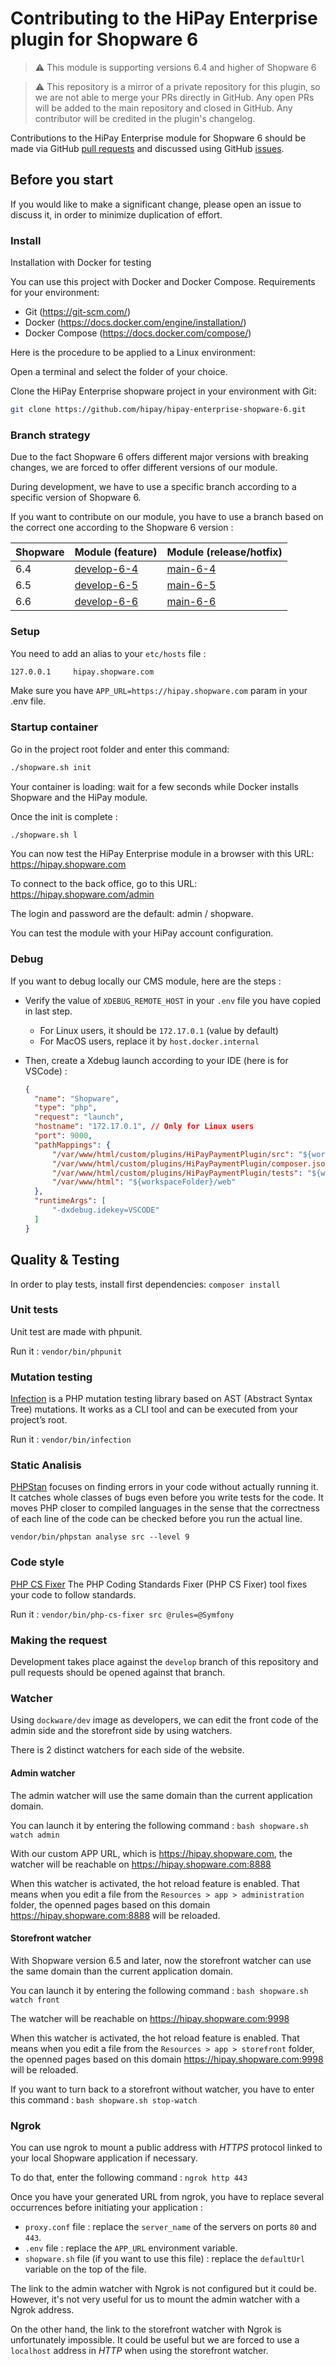 # Contributing to the HiPay Enterprise plugin for Shopware 6

> :warning: This module is supporting versions 6.4 and higher of Shopware 6

> :warning: This repository is a mirror of a private repository for this plugin, so we are not able to merge your PRs directly in GitHub. Any open PRs will be added to the main repository and closed in GitHub. Any contributor will be credited in the plugin's changelog.

Contributions to the HiPay Enterprise module for Shopware 6 should be made via GitHub [pull requests][pull-requests] and discussed using GitHub [issues][issues].

## Before you start

If you would like to make a significant change, please open an issue to discuss it, in order to minimize duplication of effort.

### Install

Installation with Docker for testing

You can use this project with Docker and Docker Compose.
Requirements for your environment:

- Git (<https://git-scm.com/>)
- Docker (<https://docs.docker.com/engine/installation/>)
- Docker Compose (<https://docs.docker.com/compose/>)

Here is the procedure to be applied to a Linux environment:

Open a terminal and select the folder of your choice.

Clone the HiPay Enterprise shopware project in your environment with Git:

```bash
git clone https://github.com/hipay/hipay-enterprise-shopware-6.git
```

### Branch strategy

Due to the fact Shopware 6 offers different major versions with breaking changes, we are forced to offer different versions of our module.

During development, we have to use a specific branch according to a specific version of Shopware 6.

If you want to contribute on our module, you have to use a branch based on the correct one according to the Shopware 6 version :

| Shopware | Module (feature) | Module (release/hotfix) |
| --- | --- | --- |
| 6.4 | [develop-6-4](https://github.com/hipay/hipay-enterprise-shopware-6/tree/develop-6-4) | [main-6-4](https://github.com/hipay/hipay-enterprise-shopware-6/tree/main-6-4) |
| 6.5 | [develop-6-5](https://github.com/hipay/hipay-enterprise-shopware-6/tree/develop-6-5) | [main-6-5](https://github.com/hipay/hipay-enterprise-shopware-6/tree/main-6-5) |
| 6.6 | [develop-6-6](https://github.com/hipay/hipay-enterprise-shopware-6/tree/develop-6-6) | [main-6-6](https://github.com/hipay/hipay-enterprise-shopware-6/tree/main-6-6) |

### Setup

You need to add an alias to your `etc/hosts` file :

```bash
127.0.0.1     hipay.shopware.com
```

Make sure you have `APP_URL=https://hipay.shopware.com` param in your .env file.

### Startup container

Go in the project root folder and enter this command:

```bash
./shopware.sh init
```

Your container is loading: wait for a few seconds while Docker installs Shopware and the HiPay module.

Once the init is complete :

```bash
./shopware.sh l
```

You can now test the HiPay Enterprise module in a browser with this URL: <https://hipay.shopware.com>

To connect to the back office, go to this URL: <https://hipay.shopware.com/admin>

The login and password are the default: admin / shopware.

You can test the module with your HiPay account configuration.

### Debug

If you want to debug locally our CMS module, here are the steps :

- Verify the value of `XDEBUG_REMOTE_HOST` in your `.env` file you have copied in last step.
  - For Linux users, it should be `172.17.0.1` (value by default)
  - For MacOS users, replace it by `host.docker.internal`
- Then, create a Xdebug launch according to your IDE (here is for VSCode) :

  ```json
  {
    "name": "Shopware",
    "type": "php",
    "request": "launch",
    "hostname": "172.17.0.1", // Only for Linux users
    "port": 9000,
    "pathMappings": {
        "/var/www/html/custom/plugins/HiPayPaymentPlugin/src": "${workspaceFolder}/src",
        "/var/www/html/custom/plugins/HiPayPaymentPlugin/composer.json": "${workspaceFolder}/composer.json",
        "/var/www/html/custom/plugins/HiPayPaymentPlugin/tests": "${workspaceFolder}/tests",
        "/var/www/html": "${workspaceFolder}/web"
    },
    "runtimeArgs": [
        "-dxdebug.idekey=VSCODE"
    ]
  }
  ```

## Quality & Testing

In order to play tests, install first dependencies: `composer install`

### Unit tests

Unit test are made with phpunit.

Run it :
`vendor/bin/phpunit`

### Mutation testing

[Infection](https://infection.github.io/) is a PHP mutation testing library based on AST (Abstract Syntax Tree) mutations. It works as a CLI tool and can be executed from your project’s root.

Run it :
`vendor/bin/infection`

### Static Analisis

[PHPStan](https://github.com/phpstan/phpstan) focuses on finding errors in your code without actually running it. It catches whole classes of bugs even before you write tests for the code. It moves PHP closer to compiled languages in the sense that the correctness of each line of the code can be checked before you run the actual line.

`vendor/bin/phpstan analyse src --level 9`

### Code style

[PHP CS Fixer](https://github.com/FriendsOfPHP/PHP-CS-Fixer) The PHP Coding Standards Fixer (PHP CS Fixer) tool fixes your code to follow standards.

Run it :
`vendor/bin/php-cs-fixer src @rules=@Symfony`

### Making the request

Development takes place against the `develop` branch of this repository and pull requests should be opened against that branch.

[pull-requests]: https://github.com/hipay/hipay-enterprise-shopware-6/pulls
[issues]: https://github.com/hipay/hipay-enterprise-shopware-6/issues

### Watcher

Using `dockware/dev` image as developers, we can edit the front code of the admin side and the storefront side by using watchers.

There is 2 distinct watchers for each side of the website.

#### Admin watcher

The admin watcher will use the same domain than the current application domain.

You can launch it by entering the following command : `bash shopware.sh watch admin`

With our custom APP URL, which is <https://hipay.shopware.com>, the watcher will be reachable on <https://hipay.shopware.com:8888>

When this watcher is activated, the hot reload feature is enabled. That means when you edit a file from the `Resources > app > administration` folder, the openned pages based on this domain <https://hipay.shopware.com:8888> will be reloaded.

#### Storefront watcher

With Shopware version 6.5 and later, now the storefront watcher can use the same domain than the current application domain.

You can launch it by entering the following command : `bash shopware.sh watch front`

The watcher will be reachable on <https://hipay.shopware.com:9998>

When this watcher is activated, the hot reload feature is enabled. That means when you edit a file from the `Resources > app > storefront` folder, the openned pages based on this domain <https://hipay.shopware.com:9998> will be reloaded.

If you want to turn back to a storefront without watcher, you have to enter this command : `bash shopware.sh stop-watch`

### Ngrok

You can use ngrok to mount a public address with *HTTPS* protocol linked to your local Shopware application if necessary.

To do that, enter the following command : `ngrok http 443`

Once you have your generated URL from ngrok, you have to replace several occurrences before initiating your application :

- `proxy.conf` file : replace the `server_name` of the servers on ports `80` and `443`.
- `.env` file : replace the `APP_URL` environment variable.
- `shopware.sh` file (if you want to use this file) : replace the `defaultUrl` variable on the top of the file.

The link to the admin watcher with Ngrok is not configured but it could be. However, it's not very useful for us to mount the admin watcher with a Ngrok address.

On the other hand, the link to the storefront watcher with Ngrok is unfortunately impossible. It could be useful but we are forced to use a `localhost` address in *HTTP* when using the storefront watcher.
